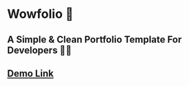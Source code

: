 # Wowfolio 🦄 

## A Simple & Clean Portfolio Template For Developers 👨‍💻

## [Demo Link](https://wowfolio.netlify.app)
